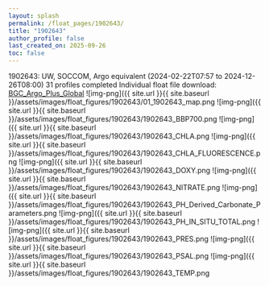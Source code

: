 ```yaml
---
layout: splash
permalink: /float_pages/1902643/
title: "1902643"
author_profile: false
last_created_on: 2025-09-26
toc: false
---
```

 
1902643: UW, SOCCOM, Argo equivalent (2024-02-22T07:57 to 2024-12-26T08:00)
31 profiles completed
Individual float file download: [BGC_Argo_Plus_Global](https://ftp.soest.hawaii.edu/bgc_argo_plus/Individual_Floats/outliers_removed/1902643_Sprof_processed.nc)
![img-png]({{ site.url }}{{ site.baseurl }}/assets/images/float_figures/1902643/01_1902643_map.png
![img-png]({{ site.url }}{{ site.baseurl }}/assets/images/float_figures/1902643/1902643_BBP700.png
![img-png]({{ site.url }}{{ site.baseurl }}/assets/images/float_figures/1902643/1902643_CHLA.png
![img-png]({{ site.url }}{{ site.baseurl }}/assets/images/float_figures/1902643/1902643_CHLA_FLUORESCENCE.png
![img-png]({{ site.url }}{{ site.baseurl }}/assets/images/float_figures/1902643/1902643_DOXY.png
![img-png]({{ site.url }}{{ site.baseurl }}/assets/images/float_figures/1902643/1902643_NITRATE.png
![img-png]({{ site.url }}{{ site.baseurl }}/assets/images/float_figures/1902643/1902643_PH_Derived_Carbonate_Parameters.png
![img-png]({{ site.url }}{{ site.baseurl }}/assets/images/float_figures/1902643/1902643_PH_IN_SITU_TOTAL.png
![img-png]({{ site.url }}{{ site.baseurl }}/assets/images/float_figures/1902643/1902643_PRES.png
![img-png]({{ site.url }}{{ site.baseurl }}/assets/images/float_figures/1902643/1902643_PSAL.png
![img-png]({{ site.url }}{{ site.baseurl }}/assets/images/float_figures/1902643/1902643_TEMP.png
